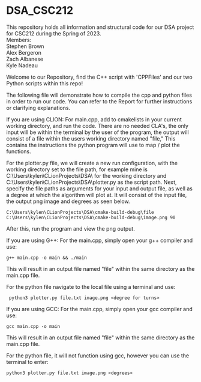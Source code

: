 # DSA_CSC212
This repository holds all information and structural code for our DSA project for CSC212 during the Spring of 2023. <br>
Members:<br>
Stephen Brown<br>
Alex Bergeron<br>
Zach Albanese<br>
Kyle Nadeau

Welcome to our Repository, find the C++ script with 'CPPFiles' and our two Python scripts within this repo!

The following file will demonstrate how to compile the cpp and python files in order to run our code.
You can refer to the Report for further instructions or clarifying explanations.

If you are using CLION:
  For main.cpp, add to cmakelists in your current working directory, and run the code.
  There are no needed CLA's, the only input will be within the terminal by the user of the program,
  the output will consist of a file within the users working directory named "file," This contains the 
  instructions the python program will use to map / plot the functions.
  
  For the plotter.py file, we will create a new run configuration, with the working directory set to the file path, 
  for example mine is C:\Users\kylen\CLionProjects\DSA\ for the working directory and C:\Users\kylen\CLionProjects\DSA\plotter.py
  as the script path. Next, specify the file paths as arguments for your input and output file, as well as a degree at which the algorithm will 
  plot at. It will consist of the input file, the output png image and degrees as seen below. 
  
    C:\Users\kylen\CLionProjects\DSA\cmake-build-debug\file C:\Users\kylen\CLionProjects\DSA\cmake-build-debug\image.png 90
  
  After this, run the program and view the png output.



If you are using G++:
  For the main.cpp, simply open your g++ compiler and use:  
  
    g++ main.cpp -o main && ./main 
    
 This will result in an output file named "file" within the same directory as the main.cpp file.
 
 For the python file navigate to the local file using a terminal and use: 
 
     python3 plotter.py file.txt image.png <degree for turns>
  
   

If you are using GCC:
  For the main.cpp, simply open your gcc compiler and use:
  
    gcc main.cpp -o main
  
This will result in an output file named "file" within the same directory as the main.cpp file.
  
  
For the python file, it will not function using gcc, however you can use the terminal to enter:
  
  
    python3 plotter.py file.txt image.png <degrees>
